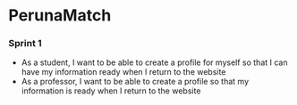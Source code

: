# PerunaMatch

<h3>Sprint 1</h3>
<ul>
  <li>As a student, I want to be able to create a profile for myself so that I can have my information ready when I return to   the website</li>
  <li>As a professor, I want to be able to create a profile so that my information is ready when I return to the website</li>
</ul>
